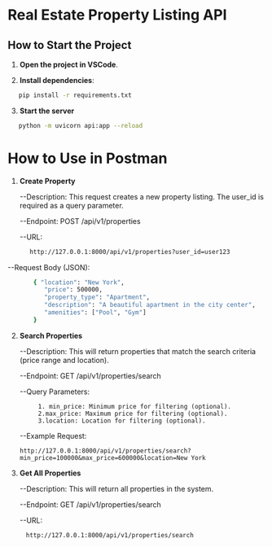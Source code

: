 

# Real Estate Property Listing API

## How to Start the Project

1. **Open the project in VSCode**.

2. **Install dependencies**:
```bash
   pip install -r requirements.txt
```

3. **Start the server**
```bash
   python -m uvicorn api:app --reload
```

# How to Use in Postman
1. **Create Property**

    --Description: This request creates a new property listing. The user_id is required as a query parameter.

    --Endpoint: POST /api/v1/properties

    --URL: 
```bash
      http://127.0.0.1:8000/api/v1/properties?user_id=user123
```
--Request Body (JSON):
```bash
       { "location": "New York",
          "price": 500000,
          "property_type": "Apartment",
          "description": "A beautiful apartment in the city center",
          "amenities": ["Pool", "Gym"]
       }        
```


2. **Search Properties**

    --Description: This will return properties that match the search criteria (price range and location).

    --Endpoint: GET /api/v1/properties/search

    --Query Parameters:

            1. min_price: Minimum price for filtering (optional).
            2.max_price: Maximum price for filtering (optional).
            3.location: Location for filtering (optional).

    --Example Request:

       http://127.0.0.1:8000/api/v1/properties/search?min_price=100000&max_price=600000&location=New York

3. **Get All Properties**

    --Description: This will return all properties in the system.

    --Endpoint: GET /api/v1/properties/search

    --URL:
```bash
     http://127.0.0.1:8000/api/v1/properties/search
```
